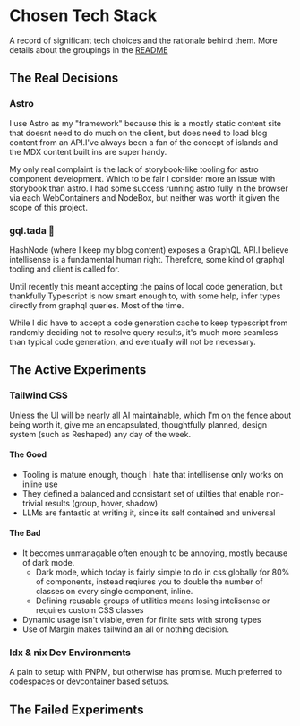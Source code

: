 # Chosen Tech Stack

A record of significant tech choices and the rationale behind them. More details about the groupings in the [README](./README.md)


## The Real Decisions

### Astro 

I use Astro as my "framework" because this is a mostly static content site that doesnt need to do much on the client, but does need to load blog content from an API.I've always been a fan of the concept of islands and the MDX content built ins are super handy. 

My only real complaint is the lack of storybook-like tooling for astro component development. Which to be fair I consider more an issue with storybook than astro. I had some success running astro fully in the browser via each WebContainers  and NodeBox, but neither was worth it given the scope of this project. 

### gql.tada 🎉

HashNode (where I keep my blog content) exposes a GraphQL API.I believe intellisense is a fundamental human right. Therefore, some kind of graphql tooling and client is called for. 

Until recently this meant accepting the pains of local code generation, but thankfully Typescript is now smart enough to, with some help, infer types directly from graphql queries. Most of the time. 

While I did have to accept a code generation cache to keep typescript from randomly deciding not to resolve query results, it's much more seamless than typical code generation, and eventually will not be necessary. 


## The Active Experiments 

### Tailwind CSS

Unless the UI will be nearly all AI maintainable, which I'm on the fence about being worth it, give me an encapsulated, thoughtfully planned, design system (such as Reshaped) any day of the week. 

#### The Good

- Tooling is mature enough, though I hate that intellisense only works on inline use 
- They defined a balanced and consistant set of utilties that enable non-trivial results (group, hover, shadow)
- LLMs are fantastic at writing it, since its self contained and universal 

#### The Bad 

- It becomes unmanagable often enough to be annoying, mostly because of dark mode. 
    -  Dark mode, which today is fairly simple to do in css globally for 80% of components, instead reqiures you to double the number of classes on every single component, inline. 
    - Defining reusable groups of utilities means losing intelisense or requires custom CSS classes
- Dynamic usage isn't viable, even for finite sets with strong types
-  Use of Margin makes tailwind an all or nothing decision. 

### Idx & nix Dev Environments

A pain to setup with PNPM, but otherwise has promise. Much preferred to codespaces or devcontainer based setups. 

## The Failed Experiments 